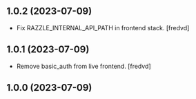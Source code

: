 ## 1.0.2 (2023-07-09)


- Fix RAZZLE_INTERNAL_API_PATH in frontend stack. [fredvd]


## 1.0.1 (2023-07-09)

- Remove basic_auth from live frontend. [fredvd]


## 1.0.0 (2023-07-09)